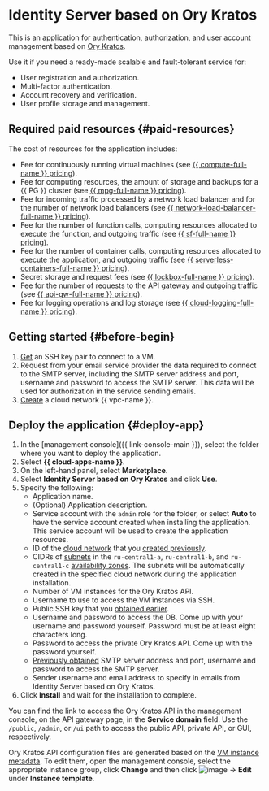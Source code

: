 # Identity Server based on Ory Kratos

This is an application for authentication, authorization, and user account management based on [Ory Kratos](https://www.ory.sh/docs/kratos/ory-kratos-intro).

Use it if you need a ready-made scalable and fault-tolerant service for:
* User registration and authorization.
* Multi-factor authentication.
* Account recovery and verification.
* User profile storage and management.

## Required paid resources {#paid-resources}

The cost of resources for the application includes:

* Fee for continuously running virtual machines (see [{{ compute-full-name }} pricing](../compute/pricing.md)).
* Fee for computing resources, the amount of storage and backups for a {{ PG }} cluster (see [{{ mpg-full-name }} pricing](../managed-postgresql/pricing.md)).
* Fee for incoming traffic processed by a network load balancer and for the number of network load balancers (see [{{ network-load-balancer-full-name }} pricing](../network-load-balancer/pricing.md)).
* Fee for the number of function calls, computing resources allocated to execute the function, and outgoing traffic (see [{{ sf-full-name }} pricing](../functions/pricing.md)).
* Fee for the number of container calls, computing resources allocated to execute the application, and outgoing traffic (see [{{ serverless-containers-full-name }} pricing](../serverless-containers/pricing.md)).
* Secret storage and request fees (see [{{ lockbox-full-name }} pricing](../lockbox/pricing.md)).
* Fee for the number of requests to the API gateway and outgoing traffic (see [{{ api-gw-full-name }} pricing](../api-gateway/pricing.md)).
* Fee for logging operations and log storage (see [{{ cloud-logging-full-name }} pricing](../logging/pricing.md)).

## Getting started {#before-begin}

1. [Get](../compute/operations/images-with-pre-installed-software/operate.md#creating-ssh-keys) an SSH key pair to connect to a VM.
1. Request from your email service provider the data required to connect to the SMTP server, including the SMTP server address and port, username and password to access the SMTP server. This data will be used for authorization in the service sending emails.
1. [Create](../vpc/operations/network-create.md) a cloud network {{ vpc-name }}.

## Deploy the application {#deploy-app}

1. In the [management console]({{ link-console-main }}), select the folder where you want to deploy the application.
1. Select **{{ cloud-apps-name }}**.
1. On the left-hand panel, select **Marketplace**.
1. Select **Identity Server based on Ory Kratos** and click **Use**.
1. Specify the following:
   * Application name.
   * (Optional) Application description.
   * Service account with the `admin` role for the folder, or select **Auto** to have the service account created when installing the application. This service account will be used to create the application resources.
   * ID of the [cloud network](../vpc/concepts/network.md#network) that you [created previously](#before-begin).
   * CIDRs of [subnets](../vpc/concepts/network.md#subnet) in the `ru-central1-a`, `ru-central1-b`, and `ru-central1-c` [availability zones](../overview/concepts/geo-scope.md). The subnets will be automatically created in the specified cloud network during the application installation.
   * Number of VM instances for the Ory Kratos API.
   * Username to use to access the VM instances via SSH.
   * Public SSH key that you [obtained earlier](#before-begin).
   * Username and password to access the DB. Come up with your username and password yourself. Password must be at least eight characters long.
   * Password to access the private Ory Kratos API. Come up with the password yourself.
   * [Previously obtained](#before-begin) SMTP server address and port, username and password to access the SMTP server.
   * Sender username and email address to specify in emails from Identity Server based on Ory Kratos.
1. Click **Install** and wait for the installation to complete.

You can find the link to access the Ory Kratos API in the management console, on the API gateway page, in the **Service domain** field. Use the `/public`, `/admin`, or `/ui` path to access the public API, private API, or GUI, respectively.

Ory Kratos API configuration files are generated based on the [VM instance metadata](../compute/concepts/vm-metadata.md). To edit them, open the management console, select the appropriate instance group, click **Change** and then click ![image](../_assets/options.svg) → **Edit** under **Instance template**.
